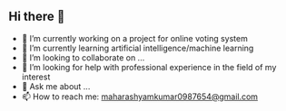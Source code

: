## Hi there 👋
- 🔭 I’m currently working on a project for online voting system
- 🌱 I’m currently learning artificial intelligence/machine learning
- 👯 I’m looking to collaborate on ...
- 🤔 I’m looking for help with professional experience in the field of my interest
- 💬 Ask me about ...
- 📫 How to reach me: maharashyamkumar0987654@gmail.com
